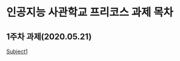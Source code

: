 # 인공지능 사관학교 프리코스 과제 목차

## 1주차 과제(2020.05.21)

[Subject1](https://github.com/AMVVLA/GJAI/blob/master/Subject1.ipynb)

